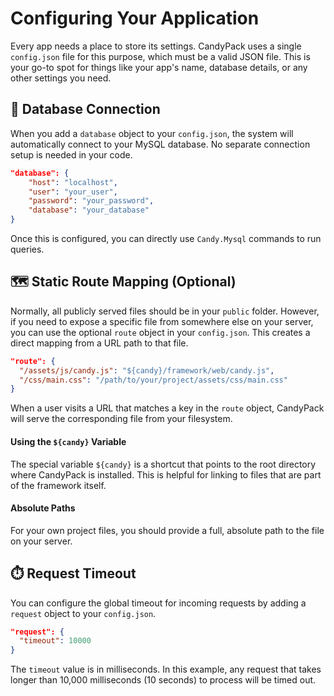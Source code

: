 # Configuring Your Application

Every app needs a place to store its settings. CandyPack uses a single `config.json` file for this purpose, which must be a valid JSON file. This is your go-to spot for things like your app's name, database details, or any other settings you need.

## 🔌 Database Connection

When you add a `database` object to your `config.json`, the system will automatically connect to your MySQL database. No separate connection setup is needed in your code.

```json
"database": {
    "host": "localhost",
    "user": "your_user",
    "password": "your_password",
    "database": "your_database"
}
```

Once this is configured, you can directly use `Candy.Mysql` commands to run queries.

## 🗺️ Static Route Mapping (Optional)

Normally, all publicly served files should be in your `public` folder. However, if you need to expose a specific file from somewhere else on your server, you can use the optional `route` object in your `config.json`. This creates a direct mapping from a URL path to that file.

```json
"route": {
  "/assets/js/candy.js": "${candy}/framework/web/candy.js",
  "/css/main.css": "/path/to/your/project/assets/css/main.css"
}
```

When a user visits a URL that matches a key in the `route` object, CandyPack will serve the corresponding file from your filesystem.

#### Using the `${candy}` Variable

The special variable `${candy}` is a shortcut that points to the root directory where CandyPack is installed. This is helpful for linking to files that are part of the framework itself.

#### Absolute Paths

For your own project files, you should provide a full, absolute path to the file on your server.

## ⏱️ Request Timeout

You can configure the global timeout for incoming requests by adding a `request` object to your `config.json`.

```json
"request": {
  "timeout": 10000
}
```

The `timeout` value is in milliseconds. In this example, any request that takes longer than 10,000 milliseconds (10 seconds) to process will be timed out.

